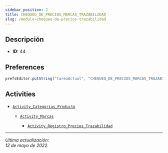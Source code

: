 ```yaml
---
sidebar_position: 2
title: CHEQUEO_DE_PRECIOS_MARCAS_TRAZABILIDAD
slug: /modulo-chequeo-de-precios-trazabilidad
---
```



## Descripción

- **ID:** 44

## Preferences

```js
prefsEditor.putString("tareaActual", "CHEQUEO_DE_PRECIOS_MARCAS_TRAZABILIDAD")
```

## Activities

- [```Activity_Categorias_Producto```](../activities/Activity_Categorias_Producto.md)

    - [```Activity_Marcas```](../activities/Activity_Marcas.md)

        - [```Activity_Registro_Precios_Trazabilidad```](../activities/Activity_Registro_Precios_Trazabilidad.md)



***
*Ultima actualización:   
12 de mayo de 2022.*
